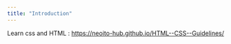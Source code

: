```yaml
---
title: "Introduction"
---
```


Learn css and HTML : https://neoito-hub.github.io/HTML--CSS--Guidelines/


